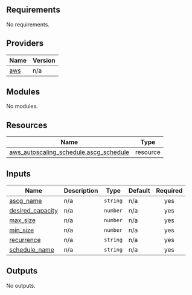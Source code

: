 <!-- BEGIN_TF_DOCS -->
## Requirements

No requirements.

## Providers

| Name | Version |
|------|---------|
| <a name="provider_aws"></a> [aws](#provider\_aws) | n/a |

## Modules

No modules.

## Resources

| Name | Type |
|------|------|
| [aws_autoscaling_schedule.ascg_schedule](https://registry.terraform.io/providers/hashicorp/aws/latest/docs/resources/autoscaling_schedule) | resource |

## Inputs

| Name | Description | Type | Default | Required |
|------|-------------|------|---------|:--------:|
| <a name="input_ascg_name"></a> [ascg\_name](#input\_ascg\_name) | n/a | `string` | n/a | yes |
| <a name="input_desired_capacity"></a> [desired\_capacity](#input\_desired\_capacity) | n/a | `number` | n/a | yes |
| <a name="input_max_size"></a> [max\_size](#input\_max\_size) | n/a | `number` | n/a | yes |
| <a name="input_min_size"></a> [min\_size](#input\_min\_size) | n/a | `number` | n/a | yes |
| <a name="input_recurrence"></a> [recurrence](#input\_recurrence) | n/a | `string` | n/a | yes |
| <a name="input_schedule_name"></a> [schedule\_name](#input\_schedule\_name) | n/a | `string` | n/a | yes |

## Outputs

No outputs.
<!-- END_TF_DOCS -->
